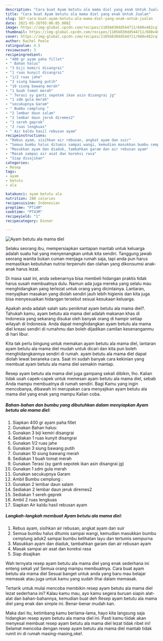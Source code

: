```yaml
---
description: "Cara buat Ayam betutu ala mama diel yang enak Untuk Jualan"
title: "Cara buat Ayam betutu ala mama diel yang enak Untuk Jualan"
slug: 587-cara-buat-ayam-betutu-ala-mama-diel-yang-enak-untuk-jualan
date: 2021-05-26T05:06:05.008Z
image: https://img-global.cpcdn.com/recipes/1105b830dd544711/680x482cq70/ayam-betutu-ala-mama-diel-foto-resep-utama.jpg
thumbnail: https://img-global.cpcdn.com/recipes/1105b830dd544711/680x482cq70/ayam-betutu-ala-mama-diel-foto-resep-utama.jpg
cover: https://img-global.cpcdn.com/recipes/1105b830dd544711/680x482cq70/ayam-betutu-ala-mama-diel-foto-resep-utama.jpg
author: Rachel Poole
ratingvalue: 4.5
reviewcount: 3
recipeingredient:
- "400 gr ayam paha fillet"
- " Bahan halus"
- "3 biji kemiri disangrai"
- "1 ruas kunyit disangrai"
- "1/2 ruas jahe"
- "3 siung bawang putih"
- "10 siung bawang merah"
- "1 buah tomat merah"
- " Terasi sy ganti sepotek ikan asin disangrai jg"
- "1 sdm gula merah"
- "secukupnya Garam"
- " Bumbu cemplung "
- "2 lembar daun salam"
- "2 lembar daun jeruk diremes2"
- "1 sereh geprek"
- "2 ruas lengkuas"
- " Air kaldu hasil rebusan ayam"
recipeinstructions:
- "Rebus ayam, sisihkan air rebusan, angkat ayam dan suir"
- "Semua bumbu halus ditumis sampai wangi, kemudian masukkan bumbu cemplung aduk2 sampai bumbu kelihatan layu dan tertumis sempurna"
- "Masukkan ayam dan diaduk, tambahkan garam dan air rebusan ayam"
- "Masak sampai air asat dan koreksi rasa"
- "Siap disajikan"
categories:
- Resep
tags:
- ayam
- betutu
- ala

katakunci: ayam betutu ala 
nutrition: 288 calories
recipecuisine: Indonesian
preptime: "PT14M"
cooktime: "PT43M"
recipeyield: "1"
recipecategory: Dinner

---
```



![Ayam betutu ala mama diel](https://img-global.cpcdn.com/recipes/1105b830dd544711/680x482cq70/ayam-betutu-ala-mama-diel-foto-resep-utama.jpg)

Selaku seorang ibu, mempersiapkan santapan mantab untuk keluarga adalah suatu hal yang menyenangkan untuk kita sendiri. Tanggung jawab seorang  wanita bukan cuman menjaga rumah saja, tapi anda pun harus memastikan kebutuhan nutrisi terpenuhi dan olahan yang dikonsumsi anak-anak harus lezat.

Di masa  saat ini, anda sebenarnya bisa membeli hidangan praktis tidak harus susah membuatnya dulu. Namun ada juga mereka yang selalu mau menghidangkan yang terlezat untuk orang yang dicintainya. Lantaran, menyajikan masakan yang diolah sendiri jauh lebih higienis dan kita juga bisa menyesuaikan hidangan tersebut sesuai kesukaan keluarga. 



Apakah anda adalah salah satu penikmat ayam betutu ala mama diel?. Tahukah kamu, ayam betutu ala mama diel adalah makanan khas di Indonesia yang sekarang disukai oleh banyak orang di hampir setiap wilayah di Indonesia. Anda dapat menghidangkan ayam betutu ala mama diel kreasi sendiri di rumahmu dan boleh dijadikan camilan kesenanganmu di hari libur.

Kita tak perlu bingung untuk memakan ayam betutu ala mama diel, lantaran ayam betutu ala mama diel mudah untuk dicari dan kita pun boleh menghidangkannya sendiri di rumah. ayam betutu ala mama diel dapat diolah lewat beraneka cara. Saat ini sudah banyak cara kekinian yang membuat ayam betutu ala mama diel semakin mantap.

Resep ayam betutu ala mama diel juga gampang sekali dibikin, lho. Kalian tidak usah capek-capek untuk memesan ayam betutu ala mama diel, sebab Anda mampu membuatnya di rumah sendiri. Bagi Kamu yang ingin mencobanya, dibawah ini merupakan cara menyajikan ayam betutu ala mama diel yang enak yang mampu Kalian coba.

<!--inarticleads1-->

##### Bahan-bahan dan bumbu yang dibutuhkan dalam menyiapkan Ayam betutu ala mama diel:

1. Siapkan 400 gr ayam paha fillet
1. Gunakan  Bahan halus:
1. Gunakan 3 biji kemiri disangrai
1. Sediakan 1 ruas kunyit disangrai
1. Gunakan 1/2 ruas jahe
1. Gunakan 3 siung bawang putih
1. Gunakan 10 siung bawang merah
1. Sediakan 1 buah tomat merah
1. Gunakan  Terasi (sy ganti sepotek ikan asin disangrai jg)
1. Gunakan 1 sdm gula merah
1. Gunakan secukupnya Garam
1. Ambil  Bumbu cemplung :
1. Gunakan 2 lembar daun salam
1. Sediakan 2 lembar daun jeruk diremes2
1. Sediakan 1 sereh geprek
1. Ambil 2 ruas lengkuas
1. Siapkan  Air kaldu hasil rebusan ayam




<!--inarticleads2-->

##### Langkah-langkah membuat Ayam betutu ala mama diel:

1. Rebus ayam, sisihkan air rebusan, angkat ayam dan suir
1. Semua bumbu halus ditumis sampai wangi, kemudian masukkan bumbu cemplung aduk2 sampai bumbu kelihatan layu dan tertumis sempurna
1. Masukkan ayam dan diaduk, tambahkan garam dan air rebusan ayam
1. Masak sampai air asat dan koreksi rasa
1. Siap disajikan




Wah ternyata resep ayam betutu ala mama diel yang enak sederhana ini enteng sekali ya! Semua orang mampu membuatnya. Cara buat ayam betutu ala mama diel Sesuai banget untuk anda yang baru mau belajar memasak atau juga untuk kamu yang sudah lihai dalam memasak.

Tertarik untuk mulai mencoba membikin resep ayam betutu ala mama diel lezat sederhana ini? Kalau kamu mau, ayo kamu segera buruan siapin alat-alat dan bahan-bahannya, kemudian buat deh Resep ayam betutu ala mama diel yang enak dan simple ini. Benar-benar mudah kan. 

Maka dari itu, ketimbang kamu berlama-lama, hayo kita langsung saja hidangkan resep ayam betutu ala mama diel ini. Pasti kamu tiidak akan menyesal membuat resep ayam betutu ala mama diel lezat tidak ribet ini! Selamat mencoba dengan resep ayam betutu ala mama diel mantab tidak rumit ini di rumah masing-masing,oke!.

